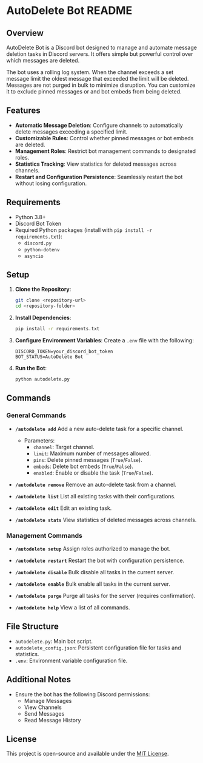 # AutoDelete Bot README

## Overview
AutoDelete Bot is a Discord bot designed to manage and automate message deletion tasks in Discord servers. It offers simple but powerful control over which messages are deleted.

The bot uses a rolling log system. When the channel exceeds a set message limit the oldest message that exceeded the limit will be deleted. Messages are not purged in bulk to minimize disruption. You can customize it to exclude pinned messages or and bot embeds from being deleted.

## Features
- **Automatic Message Deletion**: Configure channels to automatically delete messages exceeding a specified limit.
- **Customizable Rules**: Control whether pinned messages or bot embeds are deleted.
- **Management Roles**: Restrict bot management commands to designated roles.
- **Statistics Tracking**: View statistics for deleted messages across channels.
- **Restart and Configuration Persistence**: Seamlessly restart the bot without losing configuration.

## Requirements
- Python 3.8+
- Discord Bot Token
- Required Python packages (install with `pip install -r requirements.txt`):
  - `discord.py`
  - `python-dotenv`
  - `asyncio`

## Setup
1. **Clone the Repository**:
   ```bash
   git clone <repository-url>
   cd <repository-folder>
   ```

2. **Install Dependencies**:
   ```bash
   pip install -r requirements.txt
   ```

3. **Configure Environment Variables**:
   Create a `.env` file with the following:
   ```
   DISCORD_TOKEN=your_discord_bot_token
   BOT_STATUS=AutoDelete Bot
   ```

4. **Run the Bot**:
   ```bash
   python autodelete.py
   ```

## Commands
### **General Commands**
- **`/autodelete add`**
  Add a new auto-delete task for a specific channel.
  - Parameters:
    - `channel`: Target channel.
    - `limit`: Maximum number of messages allowed.
    - `pins`: Delete pinned messages (`True`/`False`).
    - `embeds`: Delete bot embeds (`True`/`False`).
    - `enabled`: Enable or disable the task (`True`/`False`).

- **`/autodelete remove`**
  Remove an auto-delete task from a channel.

- **`/autodelete list`**
  List all existing tasks with their configurations.

- **`/autodelete edit`**
  Edit an existing task.

- **`/autodelete stats`**
  View statistics of deleted messages across channels.

### **Management Commands**
- **`/autodelete setup`**
  Assign roles authorized to manage the bot.
  
- **`/autodelete restart`**
  Restart the bot with configuration persistence.

- **`/autodelete disable`**
  Bulk disable all tasks in the current server.

- **`/autodelete enable`**
  Bulk enable all tasks in the current server.

- **`/autodelete purge`**
  Purge all tasks for the server (requires confirmation).

- **`/autodelete help`**
  View a list of all commands.

## File Structure
- `autodelete.py`: Main bot script.
- `autodelete_config.json`: Persistent configuration file for tasks and statistics.
- `.env`: Environment variable configuration file.

## Additional Notes
- Ensure the bot has the following Discord permissions:
  - Manage Messages
  - View Channels
  - Send Messages
  - Read Message History

## License
This project is open-source and available under the [MIT License](LICENSE).